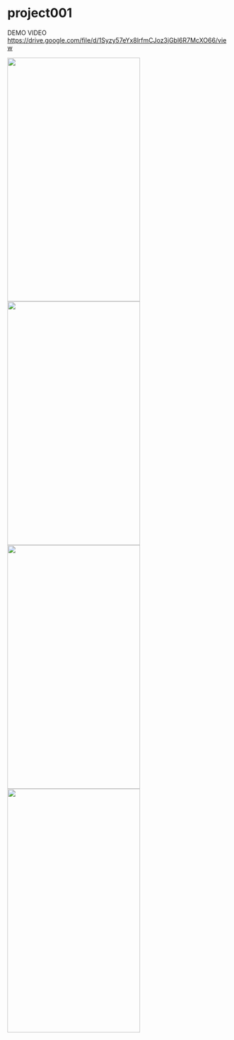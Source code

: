 # project001

DEMO VIDEO https://drive.google.com/file/d/1Syzy57eYx8lrfmCJoz3jGbl6R7McXO66/view

<img src="Screenshot_2019-04-05-12-34-13[1].png" width="300" height="550">
<img src="Screenshot_2019-04-05-12-34-13[1].png" width="300" height="550">
<img src="Screenshot_2019-04-05-12-34-13[1].png" width="300" height="550">
<img src="Screenshot_2019-04-05-12-34-13[1].png" width="300" height="550">

